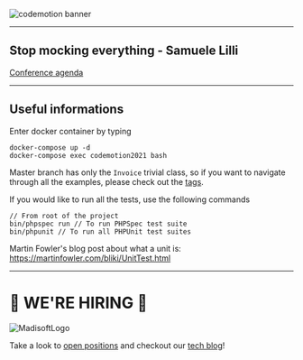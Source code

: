 ![codemotion banner](https://www.eurotech.com/data_files/news/codemotion_milan_logo-z3vdf9.png)
<hr>

## Stop mocking everything - Samuele Lilli

[Conference agenda](https://events.codemotion.com/conferences/online/2021/online-tech-conference-italian-edition-spring/agenda)
<hr>

## Useful informations

Enter docker container by typing

```
docker-compose up -d
docker-compose exec codemotion2021 bash
```

Master branch has only the `Invoice` trivial class, so if you want to navigate through all the examples, please check out
the [tags](https://github.com/DonCallisto/codemotion2021/tags).

If you would like to run all the tests, use the following commands

```
// From root of the project
bin/phpspec run // To run PHPSpec test suite
bin/phpunit // To run all PHPUnit test suites
```

Martin Fowler's blog post about what a unit is: https://martinfowler.com/bliki/UnitTest.html
<hr>

# 🚀 WE'RE HIRING 🚀
![MadisoftLogo](https://labs.madisoft.it/wp-content/uploads/2020/09/logo.png)

Take a look to [open positions](https://labs.madisoft.it/entra-nel-team/) and checkout our [tech blog](https://labs.madisoft.it/blog/)!